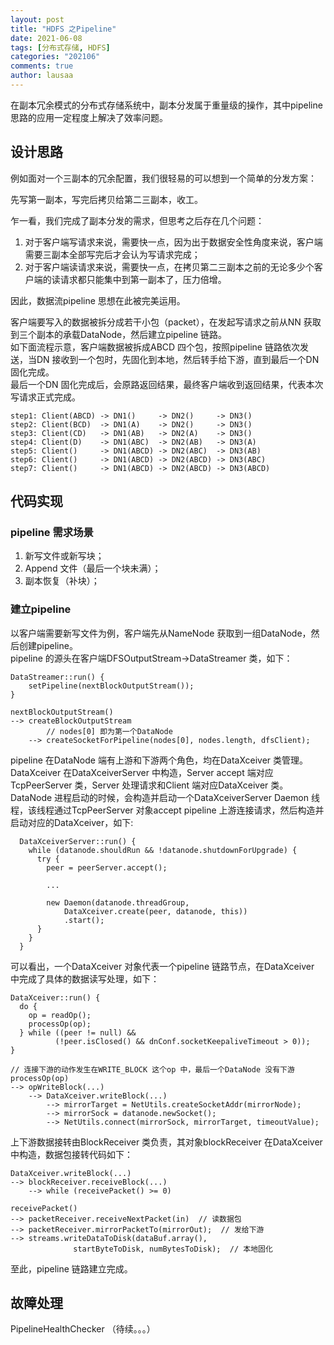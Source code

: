 ```yaml
---
layout: post
title: "HDFS 之Pipeline"
date: 2021-06-08
tags: [分布式存储, HDFS]
categories: "202106"
comments: true
author: lausaa
---
```


在副本冗余模式的分布式存储系统中，副本分发属于重量级的操作，其中pipeline 思路的应用一定程度上解决了效率问题。

## 设计思路
例如面对一个三副本的冗余配置，我们很轻易的可以想到一个简单的分发方案：  

先写第一副本，写完后拷贝给第二三副本，收工。

乍一看，我们完成了副本分发的需求，但思考之后存在几个问题：  
1. 对于客户端写请求来说，需要快一点，因为出于数据安全性角度来说，客户端需要三副本全部写完后才会认为写请求完成；
2. 对于客户端读请求来说，需要快一点，在拷贝第二三副本之前的无论多少个客户端的读请求都只能集中到第一副本了，压力倍增。

因此，数据流pipeline 思想在此被完美运用。

客户端要写入的数据被拆分成若干小包（packet），在发起写请求之前从NN 获取到三个副本的承载DataNode，然后建立pipeline 链路。  
如下面流程示意，客户端数据被拆成ABCD 四个包，按照pipeline 链路依次发送，当DN 接收到一个包时，先固化到本地，然后转手给下游，直到最后一个DN 固化完成。  
最后一个DN 固化完成后，会原路返回结果，最终客户端收到返回结果，代表本次写请求正式完成。
```
step1: Client(ABCD) -> DN1()     -> DN2()     -> DN3()
step2: Client(BCD)  -> DN1(A)    -> DN2()     -> DN3()
step3: Client(CD)   -> DN1(AB)   -> DN2(A)    -> DN3()
step4: Client(D)    -> DN1(ABC)  -> DN2(AB)   -> DN3(A)
step5: Client()     -> DN1(ABCD) -> DN2(ABC)  -> DN3(AB)
step6: Client()     -> DN1(ABCD) -> DN2(ABCD) -> DN3(ABC)
step7: Client()     -> DN1(ABCD) -> DN2(ABCD) -> DN3(ABCD)
```

## 代码实现
### pipeline 需求场景
1. 新写文件或新写块；
2. Append 文件（最后一个块未满）；
3. 副本恢复（补块）；

### 建立pipeline
以客户端需要新写文件为例，客户端先从NameNode 获取到一组DataNode，然后创建pipeline。  
pipeline 的源头在客户端DFSOutputStream->DataStreamer 类，如下：
```
DataStreamer::run() {
    setPipeline(nextBlockOutputStream());
}

nextBlockOutputStream()
--> createBlockOutputStream
        // nodes[0] 即为第一个DataNode
    --> createSocketForPipeline(nodes[0], nodes.length, dfsClient);
```
pipeline 在DataNode 端有上游和下游两个角色，均在DataXceiver 类管理。  
DataXceiver 在DataXceiverServer 中构造，Server accept 端对应TcpPeerServer 类，Server 处理请求和Client 端对应DataXceiver 类。  
DataNode 进程启动的时候，会构造并启动一个DataXceiverServer Daemon 线程，该线程通过TcpPeerServer 对象accept pipeline 上游连接请求，然后构造并启动对应的DataXceiver，如下:
```
  DataXceiverServer::run() {
    while (datanode.shouldRun && !datanode.shutdownForUpgrade) {
      try {
        peer = peerServer.accept();

        ...

        new Daemon(datanode.threadGroup,
            DataXceiver.create(peer, datanode, this))
            .start();
      }
    }
  }
```
可以看出，一个DataXceiver 对象代表一个pipeline 链路节点，在DataXceiver 中完成了具体的数据读写处理，如下：
```
DataXceiver::run() {
  do {
    op = readOp();
    processOp(op);
  } while ((peer != null) &&
          (!peer.isClosed() && dnConf.socketKeepaliveTimeout > 0));
}

// 连接下游的动作发生在WRITE_BLOCK 这个op 中，最后一个DataNode 没有下游
processOp(op)
--> opWriteBlock(...)
    --> DataXceiver.writeBlock(...)
        --> mirrorTarget = NetUtils.createSocketAddr(mirrorNode);
        --> mirrorSock = datanode.newSocket();
        --> NetUtils.connect(mirrorSock, mirrorTarget, timeoutValue);
```

上下游数据接转由BlockReceiver 类负责，其对象blockReceiver 在DataXceiver 中构造，数据包接转代码如下：
```
DataXceiver.writeBlock(...)
--> blockReceiver.receiveBlock(...)
    --> while (receivePacket() >= 0)

receivePacket()
--> packetReceiver.receiveNextPacket(in)  // 读数据包
--> packetReceiver.mirrorPacketTo(mirrorOut);  // 发给下游
--> streams.writeDataToDisk(dataBuf.array(),
              startByteToDisk, numBytesToDisk);  // 本地固化
```
至此，pipeline 链路建立完成。

## 故障处理
PipelineHealthChecker
（待续。。。）
